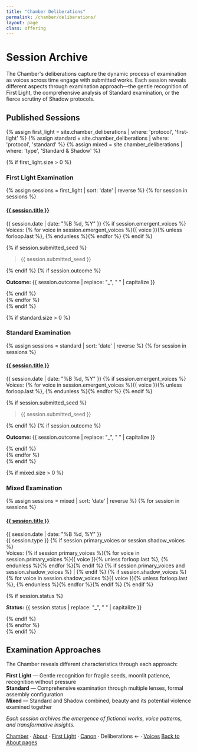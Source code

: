 ```yaml
---
title: "Chamber Deliberations"
permalink: /chamber/deliberations/
layout: page
class: offering
---
```


# Session Archive

<p class="drop-cap">The Chamber's deliberations capture the dynamic process of examination as voices across time engage with submitted works. Each session reveals different aspects through examination approach—the gentle recognition of First Light, the comprehensive analysis of Standard examination, or the fierce scrutiny of Shadow protocols.</p>

<div class="ornament philosophical"></div>

## Published Sessions

{% assign first_light = site.chamber_deliberations | where: 'protocol', 'first-light' %}
{% assign standard = site.chamber_deliberations | where: 'protocol', 'standard' %}
{% assign mixed = site.chamber_deliberations | where: 'type', 'Standard & Shadow' %}

{% if first_light.size > 0 %}
### First Light Examination

{% assign sessions = first_light | sort: 'date' | reverse %}
{% for session in sessions %}
<div class="session-entry">
  <h4><a href="{{ session.url }}">{{ session.title }}</a></h4>
  <p class="session-meta">
    <span class="date">{{ session.date | date: "%B %d, %Y" }}</span>
    {% if session.emergent_voices %}
    <br><span class="voices">Voices: {% for voice in session.emergent_voices %}<span class="small-caps">{{ voice }}</span>{% unless forloop.last %}, {% endunless %}{% endfor %}</span>
    {% endif %}
  </p>
  {% if session.submitted_seed %}
  <blockquote class="seed-preview">{{ session.submitted_seed }}</blockquote>
  {% endif %}
  {% if session.outcome %}
  <p class="outcome"><strong>Outcome:</strong> {{ session.outcome | replace: "_", " " | capitalize }}</p>
  {% endif %}
</div>
{% endfor %}

<div class="ornament section"></div>
{% endif %}

{% if standard.size > 0 %}
### Standard Examination

{% assign sessions = standard | sort: 'date' | reverse %}
{% for session in sessions %}
<div class="session-entry">
  <h4><a href="{{ session.url }}">{{ session.title }}</a></h4>
  <p class="session-meta">
    <span class="date">{{ session.date | date: "%B %d, %Y" }}</span>
    {% if session.emergent_voices %}
    <br><span class="voices">Voices: {% for voice in session.emergent_voices %}<span class="small-caps">{{ voice }}</span>{% unless forloop.last %}, {% endunless %}{% endfor %}</span>
    {% endif %}
  </p>
  {% if session.submitted_seed %}
  <blockquote class="seed-preview">{{ session.submitted_seed }}</blockquote>
  {% endif %}
  {% if session.outcome %}
  <p class="outcome"><strong>Outcome:</strong> {{ session.outcome | replace: "_", " " | capitalize }}</p>
  {% endif %}
</div>
{% endfor %}

<div class="ornament section"></div>
{% endif %}

{% if mixed.size > 0 %}
### Mixed Examination

{% assign sessions = mixed | sort: 'date' | reverse %}
{% for session in sessions %}
<div class="session-entry">
  <h4><a href="{{ session.url }}">{{ session.title }}</a></h4>
  <p class="session-meta">
    <span class="date">{{ session.date | date: "%B %d, %Y" }}</span>
    <br><span class="type">{{ session.type }}</span>
    {% if session.primary_voices or session.shadow_voices %}
    <br><span class="voices">Voices: 
    {% if session.primary_voices %}{% for voice in session.primary_voices %}<span class="small-caps">{{ voice }}</span>{% unless forloop.last %}, {% endunless %}{% endfor %}{% endif %}
    {% if session.primary_voices and session.shadow_voices %} | {% endif %}
    {% if session.shadow_voices %}{% for voice in session.shadow_voices %}<span class="small-caps">{{ voice }}</span>{% unless forloop.last %}, {% endunless %}{% endfor %}{% endif %}
    </span>
    {% endif %}
  </p>
  {% if session.status %}
  <p class="outcome"><strong>Status:</strong> {{ session.status | replace: "_", " " | capitalize }}</p>
  {% endif %}
</div>
{% endfor %}

<div class="ornament section"></div>
{% endif %}

## Examination Approaches

The Chamber reveals different characteristics through each approach:

**First Light** — Gentle recognition for fragile seeds, moonlit patience, recognition without pressure  
**Standard** — Comprehensive examination through multiple lenses, formal assembly configuration  
**Mixed** — Standard and Shadow combined, beauty and its potential violence examined together

<div class="ornament personal"></div>

*Each session archives the emergence of fictional works, voice patterns, and transformative insights.*

<nav class="chamber-enfilade">
  <a href="/chamber/">Chamber</a>
  <span class="separator">·</span>
  <a href="/chamber/about/">About</a>
  <span class="separator">·</span>
  <a href="/chamber/first-light/">First Light</a>
  <span class="separator">·</span>
  <a href="/chamber/canon/">Canon</a>
  <span class="separator">·</span>
  <span class="current">Deliberations <span class="arrow">←</span></span>
  <span class="separator">·</span>
  <a href="/chamber/voices/">Voices</a>
  <a href="/colophon/" class="back-to-about">Back to About pages</a>
</nav>
</content>
</invoke>